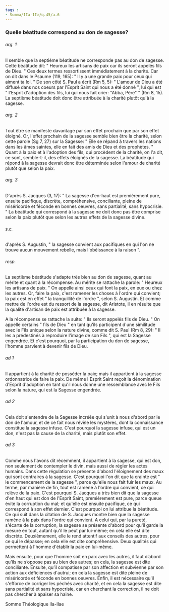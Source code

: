 ```yaml
---
tags : 
- Summa/IIa-IIæ/q.45/a.6
---
```


### Quelle béatitude correspond au don de sagesse?

###### arg. 1
Il semble que la septième béatitude ne corresponde pas au don de sagesse. Cette béatitude dit: " Heureux les artisans de paix car ils seront appelés fils de Dieu. " Ces deux termes ressortissent immédiatement à la charité. Car on dit dans le Psaume (119, 165): " Il y a une grande paix pour ceux qui aiment ta loi. " De son côté S. Paul a écrit (Rm 5, 5): " L'amour de Dieu a été diffusé dans nos coeurs par l'Esprit Saint qui nous a été donné ", lui qui est " l'Esprit d'adoption des fils, lui qui nous fait crier: "Abba, Père" " (Rm 8, 15). La septième béatitude doit donc être attribuée à la charité plutôt qu'à la sagesse. 

###### arg. 2
Tout être se manifeste davantage par son effet prochain que par son effet éloigné. Or, l'effet prochain de la sagesse semble bien être la charité, selon cette parole (Sg 7, 27) sur la Sagesse: " Elle se répand à travers les nations dans les âmes saintes, elle en fait des amis de Dieu et des prophètes. " Quant à la paix et à l'adoption des fils, qui procèdent de la charité, on l'a dit, ce sont, semble-t-il, des effets éloignés de la sagesse. La béatitude qui répond à la sagesse devrait donc être déterminée selon l'amour de charité plutôt que selon la paix. 

###### arg. 3
D'après S. Jacques (3, 17): " La sagesse d'en-haut est premièrement pure, ensuite pacifique, discrète, compréhensive, conciliante, pleine de miséricorde et féconde en bonnes oeuvres, sans partialité, sans hypocrisie. " La béatitude qui correspond à la sagesse ne doit donc pas être comprise selon la paix plutôt que selon les autres effets de la sagesse divine. 

###### s.c.
d'après S. Augustin, " la sagesse convient aux pacifiques en qui l'on ne trouve aucun mouvement rebelle, mais l'obéissance à la raison ". 

###### resp.
La septième béatitude s'adapte très bien au don de sagesse, quant au mérite et quant à la récompense. Au mérite se rattache la parole: " Heureux les artisans de paix. " On appelle ainsi ceux qui font la paix, en eux ou chez les autres. Or, faire la paix, c'est ramener les choses à l'ordre qui convient; la paix est en effet " la tranquillité de l'ordre ", selon S. Augustin. Et comme mettre de l'ordre est du ressort de la sagesse, dit Aristote, il en résulte que la qualité d'artisan de paix est attribuée à la sagesse. 

A la récompense se rattache la suite: " Ils seront appelés fils de Dieu. " On appelle certains " fils de Dieu " en tant qu'ils participent d'une similitude avec le Fils unique selon la nature divine, comme dit S. Paul (Rm 8, 29): " Il les a prédestinés à reproduire l'image de son Fils ", qui est la Sagesse engendrée. Et c'est pourquoi, par la participation du don de sagesse, l'homme parvient à devenir fils de Dieu. 

###### ad 1
Il appartient à la charité de posséder la paix; mais il appartient à la sagesse ordonnatrice de faire la paix. De même l'Esprit Saint reçoit la dénomination d'Esprit d'adoption en tant qu'il nous donne une ressemblance avec le Fils selon la nature, qui est la Sagesse engendrée. 

###### ad 2
Cela doit s'entendre de la Sagesse incréée qui s'unit à nous d'abord par le don de l'amour, et de ce fait nous révèle les mystères, dont la connaissance constitue la sagesse infuse. C'est pourquoi la sagesse infuse, qui est un don, n'est pas la cause de la charité, mais plutôt son effet. 

###### ad 3
Comme nous l'avons dit récemment, il appartient à la sagesse, qui est don, non seulement de contempler le divin, mais aussi de régler les actes humains. Dans cette régulation se présente d'abord l'éloignement des maux qui sont contraires à la sagesse. C'est pourquoi l'on dit que la crainte est " le commencement de la sagesse ", parce qu'elle nous fait fuir les maux. Au terme, par manière de fin, tout est ramené à l'ordre qui convient, ce qui relève de la paix. C'est pourquoi S. Jacques a très bien dit que la sagesse d'en haut qui est don de l'Esprit Saint, premièrement est pure, parce queue évite la corruption du mal; et qu'elle est ensuite pacifique, ce qui correspond à son effet dernier. C'est pourquoi on lui attribue la béatitude. Ce qui suit dans la citation de S. Jacques montre bien que la sagesse ramène à la paix dans l'ordre qui convient. A celui qui, par la pureté, s'écarte de la corruption, la sagesse se présente d'abord pour qu'il garde la mesure en tout, autant qu'il le peut par lui-même; en cela elle est dite discrète. Deuxièmement, elle le rend attentif aux conseils des autres, pour ce qui le dépasse; en cela elle est dite compréhensive. Deux qualités qui permettent à l'homme d'établir la paix en lui-même. 

Mais ensuite, pour que l’homme soit en paix avec les autres, il faut d’abord qu’ils ne s’oppose pas au bien des autres; en cela, la sagesse est dite conciliante. Ensuite, qu’il compatisse par son affection et subvienne par son action aux déficiences d'autrui; en cela la sagesse est dite pleine de miséricorde et féconde en bonnes oeuvres. Enfin, il est nécessaire qu'il s'efforce de corriger les péchés avec charité, et en cela la sagesse est dite sans partialité et sans hypocrisie, car en cherchant la correction, il ne doit pas chercher à apaiser sa haine. 

Somme Théologique IIa-IIae 

